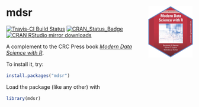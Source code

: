 
# mdsr <img src='man/figures/logo.png' align="right" height="139" />

[![Travis-CI Build
Status](https://travis-ci.org/beanumber/mdsr.svg?branch=master)](https://travis-ci.org/beanumber/mdsr)
[![CRAN\_Status\_Badge](http://www.r-pkg.org/badges/version/mdsr)](https://cran.r-project.org/package=mdsr)
[![CRAN RStudio mirror
downloads](http://cranlogs.r-pkg.org/badges/mdsr)](http://www.r-pkg.org/pkg/mdsr)

A complement to the CRC Press book [*Modern Data Science with
R*](http://mdsr-book.github.io/).

To install it, try:

``` r
install.packages("mdsr")
```

Load the package (like any other) with

``` r
library(mdsr)
```
